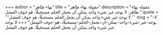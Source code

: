 +++
author = "بهاء طاهر"
title = "مقولة بهاء طاهر"
description = "مقولة بهاء طاهر: لا يوجد غير شيء واحد يمكن أن يجعل الحلم مستحيلًا، هو خوف الفشل."
quote = '''لا يوجد غير شيء واحد يمكن أن يجعل الحلم مستحيلًا، هو خوف الفشل.'''
slug = "لا-يوجد-غير-شيء-واحد-يمكن-أن-يجعل-الحلم-مستحيلًا،-هو-خوف-الفشل"
+++
لا يوجد غير شيء واحد يمكن أن يجعل الحلم مستحيلًا، هو خوف الفشل.
